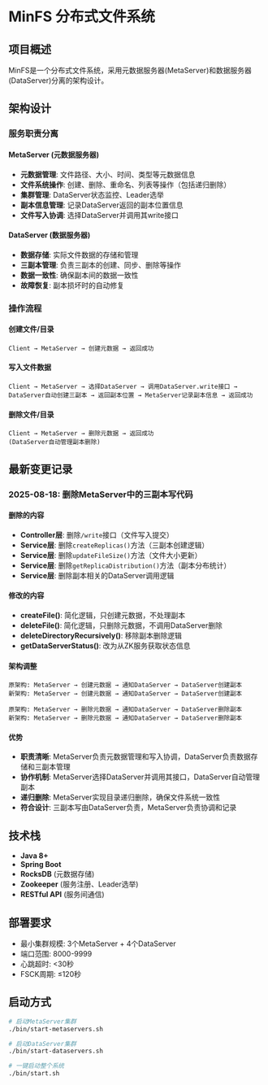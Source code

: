 # MinFS 分布式文件系统

## 项目概述

MinFS是一个分布式文件系统，采用元数据服务器(MetaServer)和数据服务器(DataServer)分离的架构设计。

## 架构设计

### 服务职责分离

#### MetaServer (元数据服务器)
- **元数据管理**: 文件路径、大小、时间、类型等元数据信息
- **文件系统操作**: 创建、删除、重命名、列表等操作（包括递归删除）
- **集群管理**: DataServer状态监控、Leader选举
- **副本信息管理**: 记录DataServer返回的副本位置信息
- **文件写入协调**: 选择DataServer并调用其write接口

#### DataServer (数据服务器)  
- **数据存储**: 实际文件数据的存储和管理
- **三副本管理**: 负责三副本的创建、同步、删除等操作
- **数据一致性**: 确保副本间的数据一致性
- **故障恢复**: 副本损坏时的自动修复

### 操作流程

#### 创建文件/目录
```
Client → MetaServer → 创建元数据 → 返回成功
```

#### 写入文件数据
```
Client → MetaServer → 选择DataServer → 调用DataServer.write接口 → DataServer自动创建三副本 → 返回副本位置 → MetaServer记录副本信息 → 返回成功
```

#### 删除文件/目录
```
Client → MetaServer → 删除元数据 → 返回成功
(DataServer自动管理副本删除)
```

## 最新变更记录

### 2025-08-18: 删除MetaServer中的三副本写代码

#### 删除的内容
- **Controller层**: 删除`/write`接口（文件写入提交）
- **Service层**: 删除`createReplicas()`方法（三副本创建逻辑）
- **Service层**: 删除`updateFileSize()`方法（文件大小更新）
- **Service层**: 删除`getReplicaDistribution()`方法（副本分布统计）
- **Service层**: 删除副本相关的DataServer调用逻辑

#### 修改的内容
- **createFile()**: 简化逻辑，只创建元数据，不处理副本
- **deleteFile()**: 简化逻辑，只删除元数据，不调用DataServer删除
- **deleteDirectoryRecursively()**: 移除副本删除逻辑
- **getDataServerStatus()**: 改为从ZK服务获取状态信息

#### 架构调整
```
原架构: MetaServer → 创建元数据 → 通知DataServer → DataServer创建副本
新架构: MetaServer → 创建元数据 → 通知DataServer → DataServer创建副本

原架构: MetaServer → 删除元数据 → 通知DataServer → DataServer删除副本  
新架构: MetaServer → 删除元数据 → 通知DataServer → DataServer删除副本
```

#### 优势
- **职责清晰**: MetaServer负责元数据管理和写入协调，DataServer负责数据存储和三副本管理
- **协作机制**: MetaServer选择DataServer并调用其接口，DataServer自动管理副本
- **递归删除**: MetaServer实现目录递归删除，确保文件系统一致性
- **符合设计**: 三副本写由DataServer负责，MetaServer负责协调和记录

## 技术栈

- **Java 8+**
- **Spring Boot**
- **RocksDB** (元数据存储)
- **Zookeeper** (服务注册、Leader选举)
- **RESTful API** (服务间通信)

## 部署要求

- 最小集群规模: 3个MetaServer + 4个DataServer
- 端口范围: 8000-9999
- 心跳超时: <30秒
- FSCK周期: ≤120秒

## 启动方式

```bash
# 启动MetaServer集群
./bin/start-metaservers.sh

# 启动DataServer集群  
./bin/start-dataservers.sh

# 一键启动整个系统
./bin/start.sh
```
